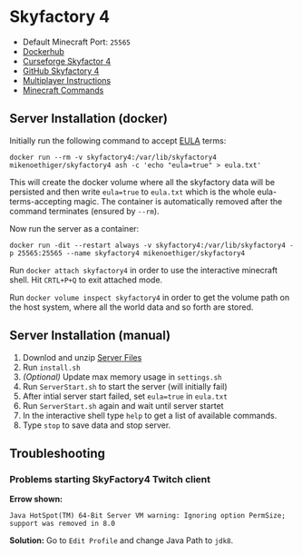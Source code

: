 # Skyfactory 4

* Default Minecraft Port: `25565`
* [Dockerhub](https://hub.docker.com/repository/docker/mikenoethiger/skyfactory4)
* [Curseforge Skyfactor 4](https://www.curseforge.com/minecraft/modpacks/skyfactory-4/files)
* [GitHub Skyfactory 4](https://github.com/DarkPacks/SkyFactory-4)
* [Multiplayer Instructions](https://github.com/DarkPacks/SkyFactory-4/wiki/Multiplayer-Instructions)
* [Minecraft Commands](https://minecraft.gamepedia.com/Commands)

## Server Installation (docker)

Initially run the following command to accept [EULA](https://account.mojang.com/documents/minecraft_eula) terms:

```
docker run --rm -v skyfactory4:/var/lib/skyfactory4 mikenoethiger/skyfactory4 ash -c 'echo "eula=true" > eula.txt'
```

This will create the docker volume where all the skyfactory data will be persisted and then write `eula=true` to `eula.txt` which is the whole eula-terms-accepting magic.
The container is automatically removed after the command terminates (ensured by `--rm`).

Now run the server as a container:

```
docker run -dit --restart always -v skyfactory4:/var/lib/skyfactory4 -p 25565:25565 --name skyfactory4 mikenoethiger/skyfactory4
```

Run `docker attach skyfactory4` in order to use the interactive minecraft shell. Hit `CRTL+P+Q` to exit attached mode.

Run `docker volume inspect skyfactory4` in order to get the volume path on the host system, where all the world data and so forth are stored.

## Server Installation (manual)

1. Downlod and unzip [Server Files](https://www.curseforge.com/minecraft/modpacks/skyfactory-4/files/2787018)
2. Run `install.sh`
3. *(Optional)* Update max memory usage in `settings.sh`
4. Run `ServerStart.sh` to start the server (will initially fail)
5. After intial server start failed, set `eula=true` in `eula.txt`
6. Run `ServerStart.sh` again and wait until server startet
7. In the interactive shell type `help` to get a list of available commands.
8. Type `stop` to save data and stop server.

## Troubleshooting

### Problems starting SkyFactory4 Twitch client

**Errow shown:**

```
Java HotSpot(TM) 64-Bit Server VM warning: Ignoring option PermSize; support was removed in 8.0
```

**Solution:** Go to `Edit Profile` and change Java Path to `jdk8`.



